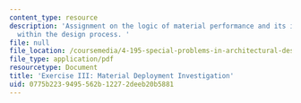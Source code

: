 ```yaml
---
content_type: resource
description: 'Assignment on the logic of material performance and its incorporation
  within the design process. '
file: null
file_location: /coursemedia/4-195-special-problems-in-architectural-design-spring-2005/0775b2239495562b12272deeb20b5881_ex3.pdf
file_type: application/pdf
resourcetype: Document
title: 'Exercise III: Material Deployment Investigation'
uid: 0775b223-9495-562b-1227-2deeb20b5881
---
```

